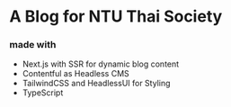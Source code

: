 # A Blog for NTU Thai Society
### made with
- Next.js with SSR for dynamic blog content
- Contentful as Headless CMS
- TailwindCSS and HeadlessUI for Styling
- TypeScript
